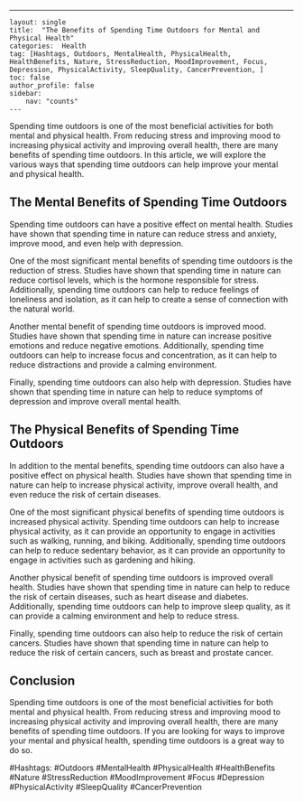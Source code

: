 ---
    layout: single
    title:  "The Benefits of Spending Time Outdoors for Mental and Physical Health"
    categories:  Health
    tag: [Hashtags, Outdoors, MentalHealth, PhysicalHealth, HealthBenefits, Nature, StressReduction, MoodImprovement, Focus, Depression, PhysicalActivity, SleepQuality, CancerPrevention, ]
    toc: false
    author_profile: false
    sidebar:
        nav: "counts"
    ---
    
Spending time outdoors is one of the most beneficial activities for both mental and physical health. From reducing stress and improving mood to increasing physical activity and improving overall health, there are many benefits of spending time outdoors. In this article, we will explore the various ways that spending time outdoors can help improve your mental and physical health.

## The Mental Benefits of Spending Time Outdoors

Spending time outdoors can have a positive effect on mental health. Studies have shown that spending time in nature can reduce stress and anxiety, improve mood, and even help with depression.

One of the most significant mental benefits of spending time outdoors is the reduction of stress. Studies have shown that spending time in nature can reduce cortisol levels, which is the hormone responsible for stress. Additionally, spending time outdoors can help to reduce feelings of loneliness and isolation, as it can help to create a sense of connection with the natural world.

Another mental benefit of spending time outdoors is improved mood. Studies have shown that spending time in nature can increase positive emotions and reduce negative emotions. Additionally, spending time outdoors can help to increase focus and concentration, as it can help to reduce distractions and provide a calming environment.

Finally, spending time outdoors can also help with depression. Studies have shown that spending time in nature can help to reduce symptoms of depression and improve overall mental health.

## The Physical Benefits of Spending Time Outdoors

In addition to the mental benefits, spending time outdoors can also have a positive effect on physical health. Studies have shown that spending time in nature can help to increase physical activity, improve overall health, and even reduce the risk of certain diseases.

One of the most significant physical benefits of spending time outdoors is increased physical activity. Spending time outdoors can help to increase physical activity, as it can provide an opportunity to engage in activities such as walking, running, and biking. Additionally, spending time outdoors can help to reduce sedentary behavior, as it can provide an opportunity to engage in activities such as gardening and hiking.

Another physical benefit of spending time outdoors is improved overall health. Studies have shown that spending time in nature can help to reduce the risk of certain diseases, such as heart disease and diabetes. Additionally, spending time outdoors can help to improve sleep quality, as it can provide a calming environment and help to reduce stress.

Finally, spending time outdoors can also help to reduce the risk of certain cancers. Studies have shown that spending time in nature can help to reduce the risk of certain cancers, such as breast and prostate cancer.

## Conclusion

Spending time outdoors is one of the most beneficial activities for both mental and physical health. From reducing stress and improving mood to increasing physical activity and improving overall health, there are many benefits of spending time outdoors. If you are looking for ways to improve your mental and physical health, spending time outdoors is a great way to do so. 

#Hashtags: 
#Outdoors #MentalHealth #PhysicalHealth #HealthBenefits #Nature #StressReduction #MoodImprovement #Focus #Depression #PhysicalActivity #SleepQuality #CancerPrevention